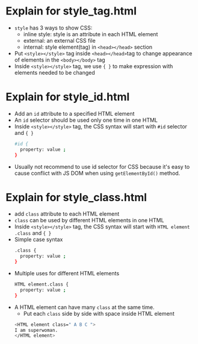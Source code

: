 # Explain for style_tag.html
* `style` has 3 ways to show CSS: 
  - inline style: style is an attribute in each HTML element
  - external: an external CSS file
  - internal: style element(tag) in `<head></head>` section
* Put `<style></style>` tag inside `<head></head>`tag to change appearance of elements in the `<body></body>` tag
* Inside `<style></style>` tag, we use `{ }` to make expression with elements needed to be changed

# Explain for style_id.html
* Add an `id` attribute to a specified HTML element
* An `id` selector should be used only one time in one HTML
* Inside `<style></style>` tag, the CSS syntax will start with `#id` selector and `{ }`
  ```sh
  #id {
    property: value ;
  }
  ```
* Usually not recommend to use id selector for CSS because it's easy to cause conflict with JS DOM when using `getElementById()` method.

# Explain for style_class.html
* add `class` attribute to each HTML element
* `class` can be used by different HTML elements in one HTML
* Inside `<style></style>` tag, the CSS syntax will start with `HTML element` `.class` and `{ }`
* Simple case syntax
  ```sh
  .class {
    property: value ;
  }
  ```
* Multiple uses for different HTML elements
  ```sh
  HTML element.class {
    property: value ;
  }
  ```
* A HTML element can have many `class` at the same time.
  - Put each `class` side by side with space inside HTML element
  ```sh
  <HTML element class=" A B C ">
  I am superwoman.
  </HTML element>
  ```
